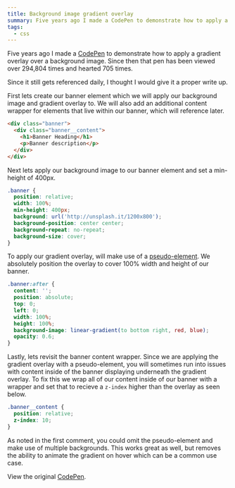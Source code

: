 ```yaml
---
title: Background image gradient overlay
summary: Five years ago I made a CodePen to demonstrate how to apply a gradient overlay over a background image. Since then, that pen has been viewed over 294,804 times and hearted 705 times.
tags:
  - css
---
```

Five years ago I made a [CodePen](https://codepen.io/alexcarpenter/pen/LveDx/) to demonstrate how to apply a gradient overlay over a background image. Since then that pen has been viewed over 294,804 times and hearted 705 times.

Since it still gets referenced daily, I thought I would give it a proper write up.

First lets create our banner element which we will apply our background image and gradient overlay to. We will also add an additional content wrapper for elements that live within our banner, which will reference later.

```html
<div class="banner">
  <div class="banner__content">
    <h1>Banner Heading</h1>
    <p>Banner description</p>
  </div>
</div>
```

Next lets apply our background image to our banner element and set a min-height of 400px.

```css
.banner {
  position: relative;
  width: 100%;
  min-height: 400px;
  background: url('http://unsplash.it/1200x800');
  background-position: center center;
  background-repeat: no-repeat;
  background-size: cover;
}
```

To apply our gradient overlay, will make use of a [pseudo-element](https://developer.mozilla.org/en-US/docs/Web/CSS/Pseudo-elements). We absolutely position the overlay to cover 100% width and height of our banner.

```css
.banner:after {
  content: '';
  position: absolute;
  top: 0;
  left: 0;
  width: 100%;
  height: 100%;
  background-image: linear-gradient(to bottom right, red, blue);
  opacity: 0.6;
}
```

Lastly, lets revisit the banner content wrapper. Since we are applying the gradient overlay with a pseudo-element, you will sometimes run into issues with content inside of the banner displaying underneath the gradient overlay. To fix this we wrap all of our content inside of our banner with a wrapper and set that to recieve a `z-index` higher than the overlay as seen below.

```css
.banner__content {
  position: relative;
  z-index: 10;
}
```

As noted in the first comment, you could omit the pseudo-element and make use of multiple backgrounds. This works great as well, but removes the ability to animate the gradient on hover which can be a common use case.

View the original [CodePen](https://codepen.io/alexcarpenter/pen/LveDx/).
